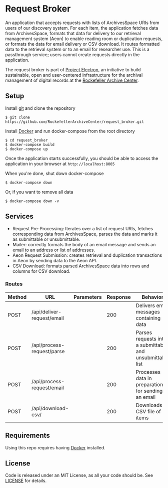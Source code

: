 # Request Broker

An application that accepts requests with lists of ArchivesSpace URIs from users of our discovery system. For each item, the application fetches data from ArchivesSpace, formats that data for delivery to our retrieval management system (Aeon) to enable reading room or duplication requests, or formats the data for email delivery or CSV download. It routes formatted data to the retrieval system or to an email for researcher use. This is a passthrough service; users cannot create requests directly in the application.

The request broker is part of [Project Electron](https://github.com/RockefellerArchiveCenter/project_electron), an initiative to build sustainable, open and user-centered infrastructure for the archival management of digital records at the [Rockefeller Archive Center](http://rockarch.org/).

## Setup

Install [git](https://git-scm.com/) and clone the repository

    $ git clone https://github.com/RockefellerArchiveCenter/request_broker.git

Install [Docker](https://store.docker.com/search?type=edition&offering=community) and run docker-compose from the root directory

    $ cd request_broker
    $ docker-compose build
    $ docker-compose up

Once the application starts successfully, you should be able to access the application in your browser at `http://localhost:8005`

When you're done, shut down docker-compose

    $ docker-compose down

Or, if you want to remove all data

    $ docker-compose down -v

## Services

* Request Pre-Processing: Iterates over a list of request URIs, fetches corresponding data from ArchivesSpace, parses the data and marks it as submittable or unsubmittable.
* Mailer: correctly formats the body of an email message and sends an email to an address or list of addresses.
* Aeon Request Submission: creates retrieval and duplication transactions in Aeon by sending data to the Aeon API.
* CSV Download: formats parsed ArchivesSpace data into rows and columns for CSV download. 

### Routes

| Method | URL | Parameters | Response  | Behavior  |
|--------|-----|---|---|---|
|POST|/api/deliver-request/email| |200|Delivers email messages containing data|
|POST|/api/process-request/parse| |200|Parses requests into a submittable and unsubmittable list|
|POST|/api/process-request/email| |200|Processes data in preparation for sending an email|
|POST|/api/download-csv/| |200|Downloads a CSV file of items|

## Requirements

Using this repo requires having [Docker](https://store.docker.com/search?type=edition&offering=community) installed.

## License

Code is released under an MIT License, as all your code should be. See [LICENSE](LICENSE) for details.
